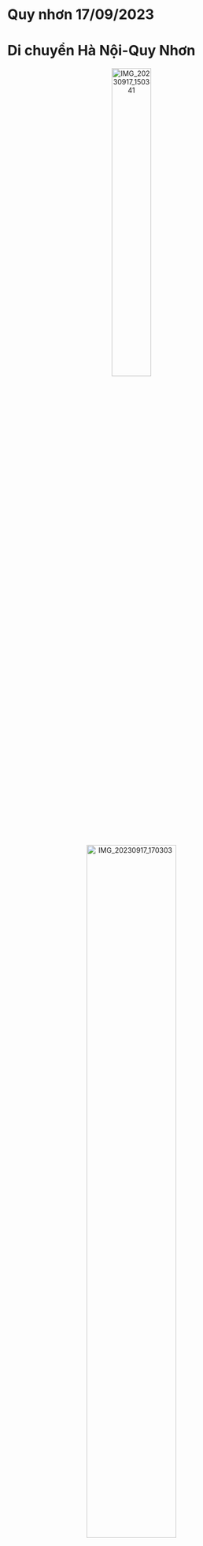 # Quy nhơn 17/09/2023

<h1>Di chuyển Hà Nội-Quy Nhơn</h1>

<p align="center">
    <img src="https://live.staticflickr.com/65535/53207774176_bfbe37ff9e_o.jpg" width="40%" alt="IMG_20230917_150341"/></a>
</p>


<p align="center">
    <img src="https://live.staticflickr.com/65535/53208155539_a75e50ceca_o.jpg" width="60%" alt="IMG_20230917_170303"/></a>
</p>
<p align="center">
    <img src="https://live.staticflickr.com/65535/53208281445_88b86df179_o.jpg" width="60%" alt="IMG_20230917_171244"/></a>
</p>


<p align="center">
    <img src="https://live.staticflickr.com/65535/53207774056_bee213b59f_o.jpg" width="60%" alt="IMG_20230917_183404"/></a>
</p>

<h1>Xin chào Phú Yên (18/09/2023)</h1>

<p align="center">
    <img src="https://live.staticflickr.com/65535/53208074093_d4fd4b035d_o.jpg" width="60%" alt="IMG_20230918_090521"/></a>
</p>

<p align="center">
    <img src="https://live.staticflickr.com/65535/53206892867_69547945e8_o.jpg" width="60%" alt="IMG_20230918_090646"/></a>
</p>
<p align="center">
    <img src="https://live.staticflickr.com/65535/53208281095_61a081055a_o.jpg" width="40%" alt="IMG_20230918_090849"/></a>
</p>

<p align="center">
    <img src="https://live.staticflickr.com/65535/53208281135_1961a9cb3f_o.jpg" width="60%" alt="IMG_20230918_091937"/></a>
</p>

<p align="center">
    <img src="https://live.staticflickr.com/65535/53206892257_257296cc7f_o.jpg" width="60%" alt="IMG_20230918_092414"/></a>
</p>

Mượn chụp ké cái kính có giá trị bằng chi phí của 2 người đi =))))

<p align="center">
    <img src="https://live.staticflickr.com/65535/53208073193_649f093b0d_o.jpg" width="40%" alt="IMG_20230918_094639"/></a>
</p>

<p align="center">
    <img src="https://live.staticflickr.com/65535/53208280745_baa5184770_o.jpg" width="60%" alt="IMG_20230918_100422"/></a>
</p>

Không biết ai nhưng chụp trộm vì khá độc đáo

<p align="center">
    <img src="https://live.staticflickr.com/65535/53208154404_d3f371dd8f_o.jpg" width="60%" alt="IMG_20230918_131815"/></a>
</p>

<p align="center">
    <img src="https://live.staticflickr.com/65535/53208280655_ab0cdbff16_o.jpg" width="40%" alt="IMG_20230918_132040"/></a>
</p>

Tôi thấy hoa trắng trên gành đá đĩa!

<p align="center">
    <img src="https://live.staticflickr.com/65535/53206892087_2a133bfbc9_o.jpg" width="40%" alt="IMG_20230918_132116"/></a>
</p>

<p align="center">
    <img src="https://live.staticflickr.com/65535/53206891867_3762a2a397_o.jpg" width="60%" alt="IMG_20230918_132208"/></a>
</p>

<h1>Khám phá Quy Nhơn - Mũi vi rồng nơi hoang xơ ít người tìm đến (19/09/2023)</h1>

<p align="center">
    <img src="https://live.staticflickr.com/65535/53207772776_7b7f5b74c8_o.jpg" width="60%" alt="IMG_20230919_120639"/></a>
</p>

<h2> Hạ trại nướng đồ ăn</h2>

<p align="center">
    <img src="https://live.staticflickr.com/65535/53208280080_9aa8152c04_o.jpg" width="60%" alt="IMG_20230919_120647"/></a>
</p>

<h1>Núi Xuân Vân để ngắm toàn cảnh bình minh của thành phố Quy Nhơn (20/09/2023)</h1>

<p align="center">
    <img src="https://live.staticflickr.com/65535/53208153834_5a85907050_o.jpg" width="60%" alt="IMG_20230920_052812"/></a>
</p>

<p align="center">
    <img src="https://live.staticflickr.com/65535/53208153739_3fd99e8450_o.jpg" width="60%" alt="IMG_20230920_053237"/></a>
</p>

<p align="center">
    <img src="https://live.staticflickr.com/65535/53208279710_502a41f8ce_o.jpg" width="60%" alt="IMG_20230920_053331"/></a>
</p>

<p align="center">
    
</p>

<h1>Way back home (chiều 20/09/2023)</h1>

<p align="center">
    <img src="https://live.staticflickr.com/65535/53206891267_ebef11e006_o.jpg" width="60%" alt="IMG_20230920_164825"/></a>
</p>


<h1>Những bữa ăn</h1>

Bánh xèo tôm nhảy
<p align="center">
    <img src="https://live.staticflickr.com/65535/53209459226_8479d0203f_o.jpg" width="40%" alt="3fdcd4156248b616ef59"/></a>
</p>
Bữa sáng bánh hỏi lòng heo + mỳ xào bò
<p align="center">
    <img src="https://live.staticflickr.com/65535/53209965750_9c25fcc8d6_o.jpg" width="40%" alt="adf6a65a1007c4599d16"/></a>
</p>

Ăn trưa quán Tuấn đầm ô loan
<p align="center">
    <img src="https://live.staticflickr.com/65535/53208579407_2fafde7589_o.jpg" width="40%" alt="6f98c8c47e99aac7f388"/></a>
</p>

Lẩu bò
<p align="center">
    <img src="https://live.staticflickr.com/65535/53209837314_45e6e8ea15_o.jpg" width="40%" alt="8bfe97592e04fa5aa315"/></a>
</p>

Picnic
<p align="center">
    <img src="https://live.staticflickr.com/65535/53209459231_35c6de592b_o.jpg" width="40%" alt="4fcdf2cd4b909fcec681"/></a>
</p>
<p align="center">
    <img src="https://live.staticflickr.com/65535/53208579447_a0692d06b7_o.jpg" width="40%" alt="18cb1725ad7879262069"/></a>
</p>
<p align="center">
    <img src="https://live.staticflickr.com/65535/53209837394_8df5aa1bc7_o.jpg" width="40%" alt="ae041818a745731b2a54"/></a>
</p>
<p align="center">
    
</p>
